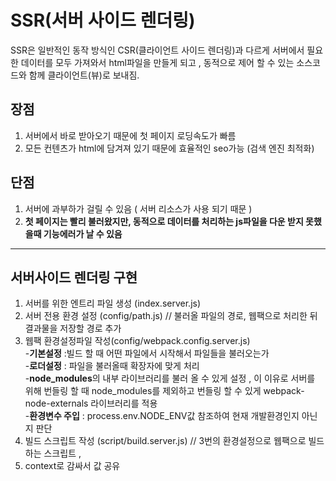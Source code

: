 # SSR(서버 사이드 렌더링)

SSR은 일반적인 동작 방식인 CSR(클라이언트 사이드 렌더링)과 다르게 서버에서 필요한 데이터를 모두 가져와서 html파일을 만들게 되고 , 동적으로 제어 할 수 있는 소스코드와 함께 클라이언트(뷰)로 보내짐.


## **장점**

1. 서버에서 바로 받아오기 때문에 첫 페이지 로딩속도가 빠름
2. 모든 컨텐츠가 html에 담겨져 있기 때문에 효율적인 seo가능 (검색 엔진 최적화)

## **단점**

1. 서버에 과부하가 걸릴 수 있음 ( 서버 리소스가 사용 되기 때문 )
2. **첫 페이지는 빨리 불러왔지만, 동적으로 데이터를  처리하는  js파일을 다운 받지 못했을때 기능에러가  날 수 있음**

<hr>

## **서버사이드 렌더링 구현**

1. 서버를 위한 엔트리 파일 생성 (index.server.js)
2. 서버 전용 환경 설정 (config/path.js)  // 불러올 파일의 경로, 웹팩으로 처리한 뒤 결과물을 저장할 경로 추가
3. 웹팩 환경설정파일 작성(config/webpack.config.server.js) <br>
-**기본설정** :빌드 할 때 어떤 파일에서 시작해서 파일들을 불러오는가 <br>
-**로더설정** : 파일을 불러올때 확장자에 맞게 처리 <br>
-**node_modules**의 내부 라이브러리를 불러 올 수 있게 설정 , 이 이유로 서버를 위해 번들링 할 때 node_modules를 제외하고 번들링 할 수 있게 webpack-node-externals 라이브러리를 적용 <br>
-**환경변수 주입** : process.env.NODE_ENV값 참조하여 현재 개발환경인지 아닌지 판단<br>
4. 빌드 스크립트 작성 (script/build.server.js) // 3번의 환경설정으로 웹팩으로 빌드하는 스크립트 ,
5. context로 감싸서 값 공유 